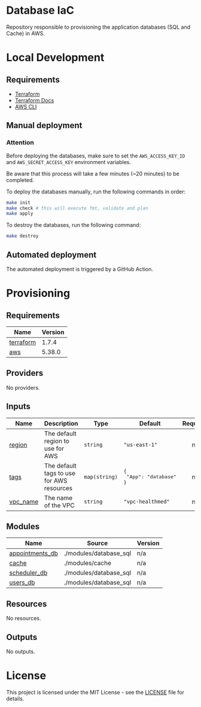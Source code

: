 # Database IaC

Repository responsible to provisioning the application databases (SQL and Cache) in AWS.

# Local Development

## Requirements

- [Terraform](https://www.terraform.io/downloads.html)
- [Terraform Docs](https://github.com/terraform-docs/terraform-docs)
- [AWS CLI](https://aws.amazon.com/cli/)

## Manual deployment

### Attention

Before deploying the databases, make sure to set the `AWS_ACCESS_KEY_ID` and `AWS_SECRET_ACCESS_KEY` environment variables.

Be aware that this process will take a few minutes (~20 minutes) to be completed.

To deploy the databases manually, run the following commands in order:

```bash
make init
make check # this will execute fmt, validate and plan
make apply
```

To destroy the databases, run the following command:

```bash
make destroy
```

## Automated deployment

The automated deployment is triggered by a GitHub Action.

# Provisioning
<!-- BEGIN_TF_DOCS -->

## Requirements

| Name | Version |
|------|---------|
| <a name="requirement_terraform"></a> [terraform](#requirement\_terraform) | 1.7.4 |
| <a name="requirement_aws"></a> [aws](#requirement\_aws) | 5.38.0 |
## Providers

No providers.
## Inputs

| Name | Description | Type | Default | Required |
|------|-------------|------|---------|:--------:|
| <a name="input_region"></a> [region](#input\_region) | The default region to use for AWS | `string` | `"us-east-1"` | no |
| <a name="input_tags"></a> [tags](#input\_tags) | The default tags to use for AWS resources | `map(string)` | <pre>{<br>  "App": "database"<br>}</pre> | no |
| <a name="input_vpc_name"></a> [vpc\_name](#input\_vpc\_name) | The name of the VPC | `string` | `"vpc-healthmed"` | no |
## Modules

| Name | Source | Version |
|------|--------|---------|
| <a name="module_appointments_db"></a> [appointments\_db](#module\_appointments\_db) | ./modules/database_sql | n/a |
| <a name="module_cache"></a> [cache](#module\_cache) | ./modules/cache | n/a |
| <a name="module_scheduler_db"></a> [scheduler\_db](#module\_scheduler\_db) | ./modules/database_sql | n/a |
| <a name="module_users_db"></a> [users\_db](#module\_users\_db) | ./modules/database_sql | n/a |
## Resources

No resources.
## Outputs

No outputs.
<!-- END_TF_DOCS -->

# License

This project is licensed under the MIT License - see the [LICENSE](LICENSE) file for details.